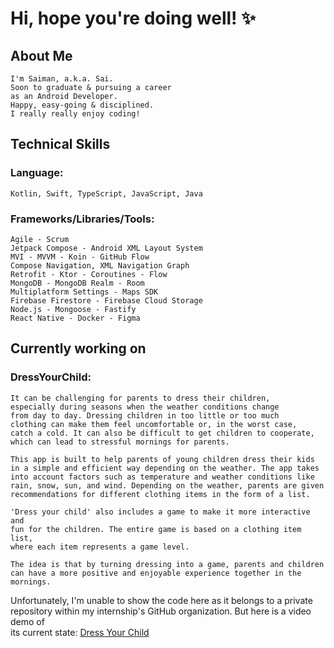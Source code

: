 # Hi, hope you're doing well! ✨
## About Me
    I'm Saiman, a.k.a. Sai.
    Soon to graduate & pursuing a career
    as an Android Developer.
    Happy, easy-going & disciplined.
    I really really enjoy coding!

## Technical Skills
### Language:
    Kotlin, Swift, TypeScript, JavaScript, Java

### Frameworks/Libraries/Tools:
    Agile - Scrum
    Jetpack Compose - Android XML Layout System
    MVI - MVVM - Koin - GitHub Flow
    Compose Navigation, XML Navigation Graph
    Retrofit - Ktor - Coroutines - Flow
    MongoDB - MongoDB Realm - Room
    Multiplatform Settings - Maps SDK
    Firebase Firestore - Firebase Cloud Storage
    Node.js - Mongoose - Fastify
    React Native - Docker - Figma

## Currently working on
### DressYourChild:
    It can be challenging for parents to dress their children, 
    especially during seasons when the weather conditions change
    from day to day. Dressing children in too little or too much 
    clothing can make them feel uncomfortable or, in the worst case, 
    catch a cold. It can also be difficult to get children to cooperate, 
    which can lead to stressful mornings for parents.

    This app is built to help parents of young children dress their kids 
    in a simple and efficient way depending on the weather. The app takes
    into account factors such as temperature and weather conditions like 
    rain, snow, sun, and wind. Depending on the weather, parents are given 
    recommendations for different clothing items in the form of a list.

    'Dress your child' also includes a game to make it more interactive and 
    fun for the children. The entire game is based on a clothing item list, 
    where each item represents a game level.

    The idea is that by turning dressing into a game, parents and children 
    can have a more positive and enjoyable experience together in the mornings.

Unfortunately, I'm unable to show the code here as it belongs to a private <br>
repository within my internship's GitHub organization. But here is a video demo of <br>
its current state: [Dress Your Child](https://www.youtube.com/watch?v=t_I3J_Aw_qQ)
